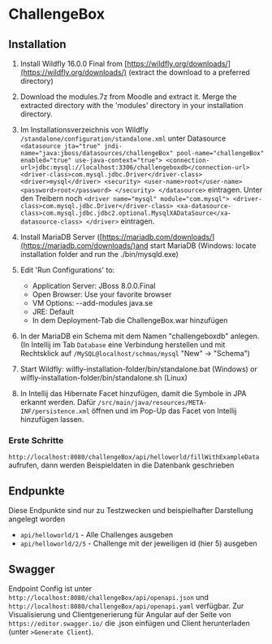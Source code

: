 # ChallengeBox

## Installation 
1. Install Wildfly 16.0.0 Final from [https://wildfly.org/downloads/](https://wildfly.org/downloads/) (extract the download to a preferred directory)
2. Download the modules.7z from Moodle and extract it. Merge the extracted directory with the 'modules' directory in your installation directory.
3. Im Installationsverzeichnis von Wildfly `/standalone/configuration/standalone.xml` unter Datasource 
`<datasource jta="true" jndi-name="java:jboss/datasources/challengeBox" pool-name="challengeBox" enabled="true" use-java-context="true">
                     <connection-url>jdbc:mysql://localhost:3306/challengeboxdb</connection-url>
                     <driver-class>com.mysql.jdbc.Driver</driver-class>
                     <driver>mysql</driver>
                     <security>
                         <user-name>root</user-name>
                         <password>root</password>
                     </security>
                 </datasource>` eintragen. 
                 Unter den Treibern noch `<driver name="mysql" module="com.mysql">
                                                                  <driver-class>com.mysql.jdbc.Driver</driver-class>
                                                                  <xa-datasource-class>com.mysql.jdbc.jdbc2.optional.MysqlXADataSource</xa-datasource-class>
                                                              </driver>` eintragen.
4. Install MariaDB Server ([https://mariadb.com/downloads/](https://mariadb.com/downloads/)and start MariaDB (Windows: locate installation folder and run the ./bin/mysqld.exe)
5. Edit 'Run Configurations' to: 
     - Application Server: JBoss 8.0.0.Final
     - Open Browser: Use your favorite browser
     - VM Options: --add-modules java.se
     - JRE: Default 
     - In dem Deployment-Tab die ChallengeBox.war hinzufügen
6. In der MariaDB ein Schema mit dem Namen "challengeboxdb" anlegen. (In Intellij im Tab `Database` eine Verbindung herstellen und mit Rechtsklick auf `/MySQL@localhost/schmas/mysql` "New" -> "Schema")

7. Start Wildfly: wilfly-installation-folder/bin/standalone.bat (Windows) or wilfly-installation-folder/bin/standalone.sh (Linux)
8. In Intellij das Hibernate Facet hinzufügen, damit die Symbole in JPA erkannt werden. Dafür `/src/main/java/resources/META-INF/persistence.xml` öffnen und im Pop-Up das Facet von Intellij hinzufügen lassen. 

### Erste Schritte
`http://localhost:8080/challengeBox/api/helloworld/fillWithExampleData` aufrufen, dann werden Beispieldaten in die Datenbank geschrieben

## Endpunkte 
Diese Endpunkte sind nur zu Testzwecken und beispielhafter Darstellung angelegt worden
- `api/helloworld/1` - Alle Challenges ausgeben
- `api/helloworld/2/5` - Challenge mit der jeweiligen id (hier 5) ausgeben

## Swagger 
Endpoint Config ist unter `http://localhost:8080/challengeBox/api/openapi.json` und `http://localhost:8080/challengeBox/api/openapi.yaml` verfügbar. 
Zur Visualisierung und Clientgenerierung für Angular auf der Seite von `https://editor.swagger.io/` die .json einfügen und Client herunterladen (unter `>Generate Client`). 
